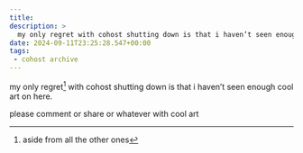```yaml
---
title:
description: >
  my only regret with cohost shutting down is that i haven’t seen enough cool art on here.
date: 2024-09-11T23:25:28.547+00:00
tags:
 - cohost archive
---
```


my only regret[^1] with cohost shutting down is that i haven’t seen enough cool art on here.

please comment or share or whatever with cool art

[^1]: aside from all the other ones